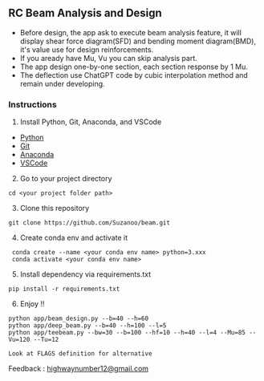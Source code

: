 ## **RC Beam Analysis and Design**

- Before design, the app ask to execute beam analysis feature, it will display shear force diagram(SFD) and bending moment diagram(BMD), it's value use for design reinforcements.
- If you aready have Mu, Vu you can skip analysis part.
- The app design one-by-one section, each section response by 1 Mu.
- The deflection use ChatGPT code by cubic interpolation method and remain under developing.


### Instructions

1. Install Python, Git, Anaconda, and VSCode

- [Python](https://www.python.org/downloads/)
- [Git](https://github.com/git-guides/install-git)
- [Anaconda](https://docs.anaconda.com/anaconda/install/index.html)
- [VSCode](https://code.visualstudio.com/download)

2. Go to your project directory

```
cd <your project folder path>
```

3. Clone this repository

```
git clone https://github.com/Suzanoo/beam.git
```

4. Create conda env and activate it

```
 conda create --name <your conda env name> python=3.xxx
 conda activate <your conda env name>
```

5. Install dependency via requirements.txt

```
pip install -r requirements.txt
```

6. Enjoy !!
```
python app/beam_design.py --b=40 --h=60
python app/deep_beam.py --b=40 --h=100 --l=5
python app/teebeam.py --bw=30 --b=100 --hf=10 --h=40 --l=4 --Mu=85 --Vu=120 --Tu=12

Look at FLAGS definition for alternative
```

Feedback : highwaynumber12@gmail.com
